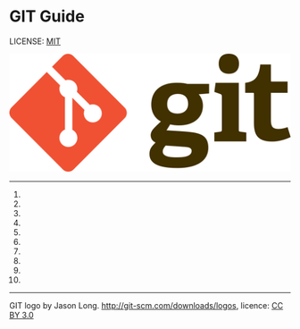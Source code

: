 # GIT Guide

LICENSE: [MIT](./license.md)

![](./assets/Git-logo.png)

---

1.
2.
3.
4.
5.
6.
7.
8.
9.
10.

---

GIT logo by Jason Long. http://git-scm.com/downloads/logos, licence: [CC BY 3.0](https://creativecommons.org/licenses/by/3.0/)